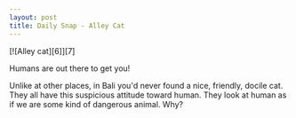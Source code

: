 ```yaml
---
layout: post
title: Daily Snap - Alley Cat
---
```

<div markdown="1" class="border">
[![Alley cat][6]][7]

   [6]: http://lh6.ggpht.com/_jwSLTQWHss4/S-o_QnutFOI/AAAAAAAABMI/RARew_Al_bQ/DSC_4434_thumb%5B2%5D.jpg?imgmax=800 (Alley cat)
   [7]: http://lh6.ggpht.com/_jwSLTQWHss4/S-o_OIqHSTI/AAAAAAAABME/21Stijn0dG0/s1600-h/DSC_4434%5B4%5D.jpg

Humans are out there to get you!
</div>

Unlike at other places, in Bali you'd never found a nice, friendly, docile
cat. They all have this suspicious attitude toward human. They look at human
as if we are some kind of dangerous animal. Why?
